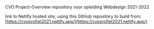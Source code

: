 
CVO Project-Overview repository voor opleiding Webdesign 2021-2022

link to Netlify hosted site, using this GitHub repository to build from: [https://cvoprofiel2021.netlify.app/](https://cvoprofiel2021.netlify.app/)

